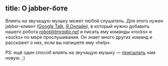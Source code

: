 title: О jabber-боте
---
Влиять на звучащую музыку может любой слушатель.  Для этого нужен jabber-клиент
([Google Talk][talk], [Я.Онлайн][yo]), в который нужно добавить нашего робота
<em>robot@tmradio.net</em> и писать ему команды «rocks» и «sucks» по мере
прослушивания.  Он знает много других команд и расскажет о них, если вы напишете
ему «help».

PS: ещё один способ влиять на звучащую музыку — [присылать][fb] нам новую. ;)

[fb]: /feedback.html
[talk]: http://talk.google.com/
[yo]: http://online.yandex.ru/
